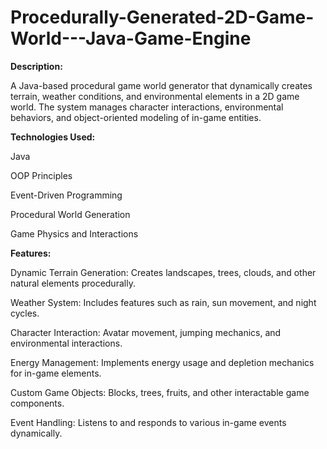 # Procedurally-Generated-2D-Game-World---Java-Game-Engine

**Description:**

A Java-based procedural game world generator that dynamically creates terrain, weather conditions, and environmental elements in a 2D game world. The system manages character interactions, environmental behaviors, and object-oriented modeling of in-game entities.

**Technologies Used:**

Java

OOP Principles

Event-Driven Programming

Procedural World Generation

Game Physics and Interactions

**Features:**

Dynamic Terrain Generation: Creates landscapes, trees, clouds, and other natural elements procedurally.

Weather System: Includes features such as rain, sun movement, and night cycles.

Character Interaction: Avatar movement, jumping mechanics, and environmental interactions.

Energy Management: Implements energy usage and depletion mechanics for in-game elements.

Custom Game Objects: Blocks, trees, fruits, and other interactable game components.

Event Handling: Listens to and responds to various in-game events dynamically.
